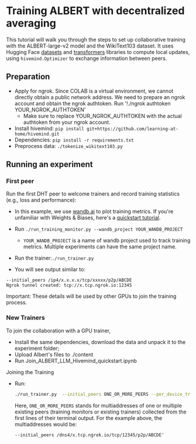 # Training ALBERT with decentralized averaging

This tutorial will walk you through the steps to set up collaborative training with the ALBERT-large-v2 model and the
WikiText103 dataset. It uses Hugging Face [datasets](https://github.com/huggingface/datasets)
and [transformers](https://github.com/huggingface/transformers/) libraries to compute local updates,
using `hivemind.Optimizer` to exchange information between peers.

## Preparation

* Apply for ngrok. Since COLAB is a virtual environment, we cannot directly obtain a public network address. We need to prepare an ngrok account and obtain the ngrok authtoken. Run '!./ngrok authtoken YOUR_NGROK_AUTHTOKEN' 
  * Make sure to replace YOUR_NGROK_AUTHTOKEN with the actual authtoken from your ngrok account.   
* Install hivemind: `pip install git+https://github.com/learning-at-home/hivemind.git`
* Dependencies: `pip install -r requirements.txt`
* Preprocess data: `./tokenize_wikitext103.py`

## Running an experiment

### First peer

Run the first DHT peer to welcome trainers and record training statistics (e.g., loss and performance):

- In this example, we use [wandb.ai](https://wandb.ai/site) to plot training metrics. If you're unfamiliar with Weights
  & Biases, here's a [quickstart tutorial](https://docs.wandb.ai/quickstart).
- Run `./run_training_monitor.py --wandb_project YOUR_WANDB_PROJECT`

  - `YOUR_WANDB_PROJECT` is a name of wandb project used to track training metrics. Multiple experiments can have the
    same project name.

- Run the trainer:`./run_trainer.py`
  
- You will see output similar to:
```
--initial_peers /ip4/x.x.x.x/tcp/xxxxx/p2p/ABCDE
Ngrok tunnel created: tcp://x.tcp.ngrok.io:12345
```

Important: These details will be used by other GPUs to join the training process.

### New Trainers

To join the collaboration with a GPU trainer,

- Install the same dependencies, download the data and unpack it to the experiment folder;
- Upload Albert's files to ./content
- Run Join_ALBERT_LLM_Hivemind_quickstart.ipynb

Joining the Training

- Run:
  ```bash
  ./run_trainer.py  --initial_peers ONE_OR_MORE_PEERS --per_device_train_batch_size BATCH_SIZE_FOR_YOUR_GPU
  ```

  Here, `ONE_OR_MORE_PEERS` stands for multiaddresses of one or multiple existing peers (training monitors or existing
  trainers)
  collected from the first lines of their terminal output. For the example above, the multiaddresses would be:
  ```
  --initial_peers /dns4/x.tcp.ngrok.io/tcp/12345/p2p/ABCDE'
  ```

